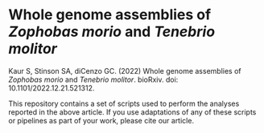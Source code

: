 # Whole genome assemblies of *Zophobas morio* and *Tenebrio molitor*

Kaur S, Stinson SA, diCenzo GC. (2022) Whole genome assemblies of *Zophobas morio* and *Tenebrio molitor*. bioRxiv. doi: 10.1101/2022.12.21.521312.

This repository contains a set of scripts used to perform the analyses reported in the above article. If you use adaptations of any of these scripts or pipelines as part of your work, please cite our article.
